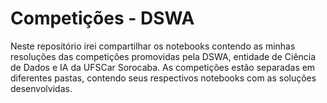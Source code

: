 # Competições - DSWA

Neste repositório irei compartilhar os notebooks contendo as minhas resoluções das competições promovidas pela DSWA, entidade de Ciência de Dados e IA da UFSCar Sorocaba. As competições estão separadas em diferentes pastas, contendo seus respectivos notebooks com as soluções desenvolvidas. 
